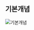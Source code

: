 ## 기본개념
![기본개념](https://user-images.githubusercontent.com/73588175/110149874-e5d69d00-7e21-11eb-97bb-4d288bc9a62b.png)

